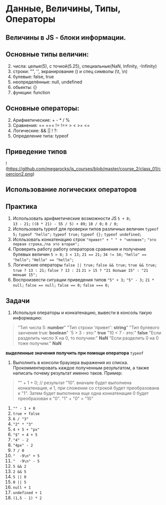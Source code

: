 # Данные, Величины, Типы, Операторы

## Величины в JS - блоки информации.

## Основные типы величин:        
  2. числа: целые(5), с точкой(5.25), специальные(NaN, Infinity, -Infinity)
  2. строки: "", '', экранирование (\) и спец символы (\t, \n)
  2. булевые: false, true
  2. неопределённые: null, undefined 
  2. обьекты:  {}
  2. функции:  function

## Основные операторы:   
  2. Арифметические: + - * / %  
  2. Сравнения: == === != !== > < >= <=  
  2. Логические: && || ! ?:  
  2. Определение типа: typeof  
      
## Приведение типов

!(https://github.com/megarocks/js_courses/blob/master/course_2/class_01/coercion2.png)

## Использование логических операторов


## Практика

1. Использовать арифметические возможности JS
`5 + 8;`  
`13 - 21;`
`((8 * 21) - 55 / 5) + 89;`
`10 / 0;`
`0 / 0;`
1. Использовать typeof для проверки типов различных величин
`typeof 5;`
`typeof "hello";`
`typeof true;`
`typeof {};`
`typeof undefined;`
1. Испльзовать конкатенацию строк
`"привет" + " " + "человек";`
`"это первая строка,/nа это вторая";`
1. Проверить работу работу операторов сравнения и получение булевых величин
`5 > 8;`
`3 < 13;`
`21 == 21;`
`34 != 34;`
`"hello" == "hello";`
`"Hello" == "hello";`
1. Логические операторы
`false || true;`
`false && true;`
`true && true;`
`true ? 13 : 21;`
`false ? 13 : 21`
`21 > 15 ? "21 больше 15" : "21 меньше 15";`
1. Воспроизвести ситуации приведения типов
`"5" + 3;`
`"5" - 3;`
`21 * null;`
`false == null;`
`false == 0;`
`false === 0;`

## Задачи

1. Используя операторы и конкатенацию, вывести в консоль такую информацию:
> "Тип числа 5: **number**"
"Тип строки 'привет': **string**"
"Тип булевого занчения true: **boolean**"
`5 > 3 - это:"
**true**
"10 < 7 - это:"
**false**
"Если разделить число X на 0, то получим:"
**NaN**
"Если разделить 0 на 0 тоже получим:"
**NaN**
  
  **выделенные значения получить при помощи оператора** `typeof`

1. Выполнить в консоли браузера выражения из списка. Прокомментировать каждое полученным результатом, а также написать почему результат именно таков. Пример:
> "" + 1 + 0; // результат "10". вначале будет выполнена конкатенация, и 1, при сложении со строкой будет преобразована к "1". Затем будет выполнена еще одна конкатенация 0 будет преобразован к "0". "1" + "0" = "10"

  1. `"" - 1 + 0`
  1. `true + false`
  1. `6 / "3"`
  1. `"2" * "3"`
  1. `4 + 5 + "px"`
  1. `"$" + 4 + 5 `
  1. `"4" - 2 `
  1. `"4px" - 2 `
  1. `7 / 0 `
  1. `"  -9\n" + 5`
  1. `"  -9\n" - 5`
  1. `5 && 2 `
  1. `2 && 5 `
  1. `5 || 0 `
  1. `0 || 5`
  1. `null + 1`
  1. `undefined + 1`
  1. `(1,5 - 1) * 2`



